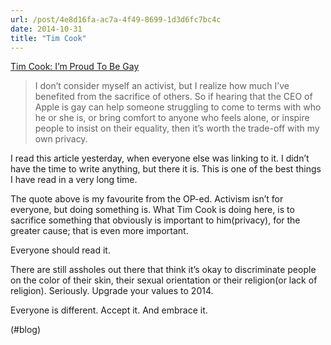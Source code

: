 ```yaml
---
url: /post/4e8d16fa-ac7a-4f49-8699-1d3d6fc7bc4c
date: 2014-10-31
title: "Tim Cook"
---
```


[Tim Cook: I&#8217;m Proud To Be Gay][1]



> I don’t consider myself an activist, but I realize how much I’ve benefited from the sacrifice of others. So if hearing that the CEO of Apple is gay can help someone struggling to come to terms with who he or she is, or bring comfort to anyone who feels alone, or inspire people to insist on their equality, then it’s worth the trade-off with my own privacy. 



I read this article yesterday, when everyone else was linking to it. I didn&#8217;t have the time to write anything, but there it is. This is one of the best things I have read in a very long time.



The quote above is my favourite from the OP-ed. Activism isn&#8217;t for everyone, but doing something is. What Tim Cook is doing here, is to sacrifice something that obviously is important to him(privacy), for the greater cause; that is even more important.



Everyone should read it.



There are still assholes out there that think it&#8217;s okay to discriminate people on the color of their skin, their sexual orientation or their religion(or lack of religion). Seriously. Upgrade your values to 2014.



Everyone is different. Accept it. And embrace it.



(#blog)



 [1]: http://www.businessweek.com/articles/2014-10-30/tim-cook-im-proud-to-be-gay